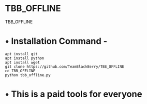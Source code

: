 # TBB_OFFLINE
TBB_OFFLINE

# • Installation Command -

```
apt install git
apt install python
apt install wget
git clone https://github.com/TeamBlackBerry/TBB_OFFLINE
cd TBB_OFFLINE
python tbb_offline.py
```

# • This is a paid tools for everyone 
